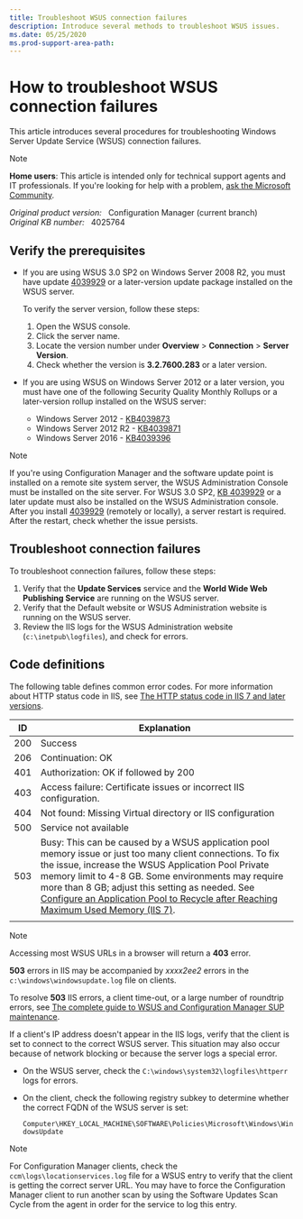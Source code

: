 ```yaml
---
title: Troubleshoot WSUS connection failures
description: Introduce several methods to troubleshoot WSUS issues.
ms.date: 05/25/2020
ms.prod-support-area-path:
---
```

# How to troubleshoot WSUS connection failures

This article introduces several procedures for troubleshooting Windows Server Update Service (WSUS) connection failures.

> [!NOTE]
> **Home users**: This article is intended only for technical support agents and IT professionals. If you're looking for help with a problem, [ask the Microsoft Community](https://answers.microsoft.com/).

_Original product version:_ &nbsp; Configuration Manager (current branch)  
_Original KB number:_ &nbsp; 4025764

## Verify the prerequisites

- If you are using WSUS 3.0 SP2 on Windows Server 2008 R2, you must have update [4039929](https://support.microsoft.com/help/4039929) or a later-version update package installed on the WSUS server.

  To verify the server version, follow these steps:

  1. Open the WSUS console.
  2. Click the server name.
  3. Locate the version number under **Overview** > **Connection** > **Server Version**.
  4. Check whether the version is **3.2.7600.283** or a later version.

- If you are using WSUS on Windows Server 2012 or a later version, you must have one of the following Security Quality Monthly Rollups or a later-version rollup installed on the WSUS server:

  - Windows Server 2012 - [KB4039873](https://support.microsoft.com/help/4039873)
  - Windows Server 2012 R2 - [KB4039871](https://support.microsoft.com/help/4039871)
  - Windows Server 2016 - [KB4039396](https://support.microsoft.com/help/4039396/)

> [!NOTE]
> If you're using Configuration Manager and the software update point is installed on a remote site system server, the WSUS Administration Console must be installed on the site server. For WSUS 3.0 SP2, [KB 4039929](https://support.microsoft.com/help/4039929) or a later update must also be installed on the WSUS Administration console. After you install [4039929](https://support.microsoft.com/help/4039929) (remotely or locally), a server restart is required. After the restart, check whether the issue persists.

## Troubleshoot connection failures

To troubleshoot connection failures, follow these steps:

1. Verify that the **Update Services** service and the **World Wide Web Publishing Service** are running on the WSUS server.
2. Verify that the Default website or WSUS Administration website is running on the WSUS server.
3. Review the IIS logs for the WSUS Administration website (`c:\inetpub\logfiles`), and check for errors.

## Code definitions

The following table defines common error codes. For more information about HTTP status code in IIS, see [The HTTP status code in IIS 7 and later versions](https://support.microsoft.com/help/943891).

|ID|Explanation|
|---|---|
|200|Success|
|206|Continuation: OK|
|401|Authorization: OK if followed by 200|
|403|Access failure: Certificate issues or incorrect IIS configuration.|
|404|Not found: Missing Virtual directory or IIS configuration|
|500|Service not available|
|503|Busy: This can be caused by a WSUS application pool memory issue or just too many client connections. To fix the issue, increase the WSUS Application Pool Private memory limit to 4-8 GB. Some environments may require more than 8 GB; adjust this setting as needed. See [Configure an Application Pool to Recycle after Reaching Maximum Used Memory (IIS 7)](/previous-versions/windows/it-pro/windows-server-2008-R2-and-2008/cc725749(v=ws.10)?redirectedfrom=MSDN).|
|||

> [!NOTE]
> Accessing most WSUS URLs in a browser will return a **403** error.  

**503** errors in IIS may be accompanied by *xxxx2ee2* errors in the `c:\windows\windowsupdate.log` file on clients.

To resolve **503** IIS errors, a client time-out, or a large number of roundtrip errors, see [The complete guide to WSUS and Configuration Manager SUP maintenance](./wsus-maintenance-guide.md).

If a client's IP address doesn't appear in the IIS logs, verify that the client is set to connect to the correct WSUS server. This situation may also occur because of network blocking or because the server logs a special error.

- On the WSUS server, check the `C:\windows\system32\logfiles\httperr` logs for errors.
- On the client, check the following registry subkey to determine whether the correct FQDN of the WSUS server is set:

  `Computer\HKEY_LOCAL_MACHINE\SOFTWARE\Policies\Microsoft\Windows\WindowsUpdate`

> [!NOTE]
> For Configuration Manager clients, check the `ccm\logs\locationservices.log` file for a WSUS entry to verify that the client is getting the correct server URL. You may have to force the Configuration Manager client to run another scan by using the Software Updates Scan Cycle from the agent in order for the service to log this entry.
